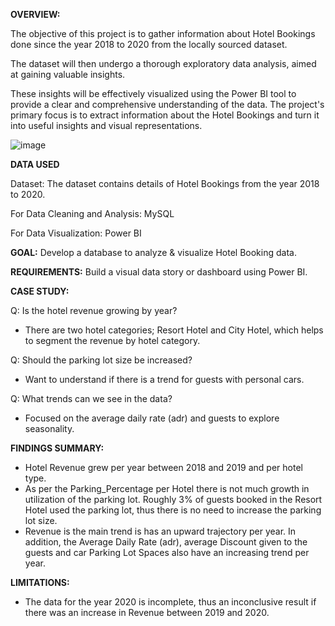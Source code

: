 **OVERVIEW:**

The objective of this project is to gather information about Hotel Bookings done since the year 2018 to 2020 from the locally sourced dataset.

The dataset will then undergo a thorough exploratory data analysis, aimed at gaining valuable insights.

These insights will be effectively visualized using the Power BI tool to provide a clear and comprehensive understanding of the data. The project's primary focus is to extract information about the Hotel Bookings and turn it into useful insights and visual representations.

![image](https://github.com/mukunjufelicity/Hotel-Booking-Analysis_SQL-Power-BI/assets/8385040/13b22f83-70eb-40cf-8857-d0528c1c21f4)

**DATA USED**

Dataset: The dataset contains details of Hotel Bookings from the year 2018 to 2020.

For Data Cleaning and Analysis: MySQL

For Data Visualization: Power BI 


**GOAL:** Develop a database to analyze & visualize Hotel Booking data.

**REQUIREMENTS:** Build a visual data story or dashboard using Power BI.

**CASE STUDY:**

Q: Is the hotel revenue growing by year?
 - There are two hotel categories; Resort Hotel and City Hotel, which helps to segment the revenue by hotel category.

Q: Should the parking lot size be increased?
 - Want to understand if there is a trend for guests with personal cars.

Q: What trends can we see in the data?
 - Focused on the average daily rate (adr) and guests to explore seasonality.

**FINDINGS SUMMARY:**

- Hotel Revenue grew per year between 2018 and 2019 and per hotel type.
- As per the Parking_Percentage per Hotel there is not much growth in utilization of the parking lot. Roughly 3% of guests booked in the Resort Hotel used the parking lot, thus there is no need to increase the parking lot size.
- Revenue is the main trend is has an upward trajectory per year. In addition, the Average Daily Rate (adr), average Discount given to the guests and car Parking Lot Spaces also have an increasing trend per year.

**LIMITATIONS:**
- The data for the year 2020 is incomplete, thus an inconclusive result if there was an increase in Revenue between 2019 and 2020.

